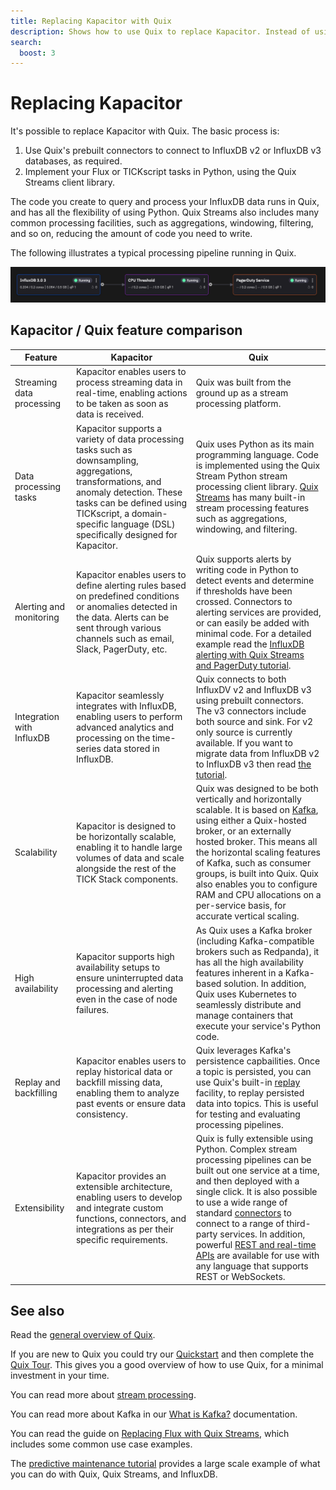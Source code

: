 ```yaml
---
title: Replacing Kapacitor with Quix
description: Shows how to use Quix to replace Kapacitor. Instead of using Kapacitor to run Flux or TICKscript tasks, use Quix Streams, and Python to implement your processing pipeline, and run them it Quix.
search:
  boost: 3
---
```


# Replacing Kapacitor

It's possible to replace Kapacitor with Quix. The basic process is:

1. Use Quix's prebuilt connectors to connect to InfluxDB v2 or InfluxDB v3 databases, as required.
2. Implement your Flux or TICKscript tasks in Python, using the Quix Streams client library. 

The code you create to query and process your InfluxDB data runs in Quix, and has all the flexibility of using Python. Quix Streams also includes many common processing facilities, such as aggregations, windowing, filtering, and so on, reducing the amount of code you need to write.

The following illustrates a typical processing pipeline running in Quix.

![Processing pipeline](../../../tutorials/influxdb-alerting/images/alerting-pipeline.png)

## Kapacitor / Quix feature comparison

| Feature | Kapacitor | Quix |
|----|----|----|
| Streaming data processing | Kapacitor enables users to process streaming data in real-time, enabling actions to be taken as soon as data is received. | Quix was built from the ground up as a stream processing platform. |
| Data processing tasks | Kapacitor supports a variety of data processing tasks such as downsampling, aggregations, transformations, and anomaly detection. These tasks can be defined using TICKscript, a domain-specific language (DSL) specifically designed for Kapacitor. | Quix uses Python as its main programming language. Code is implemented using the Quix Stream Python stream processing client library. [Quix Streams](https://quix.io/docs/quix-streams/introduction.html) has many built-in stream processing features such as aggregations, windowing, and filtering. |
| Alerting and monitoring | Kapacitor enables users to define alerting rules based on predefined conditions or anomalies detected in the data. Alerts can be sent through various channels such as email, Slack, PagerDuty, etc. | Quix supports alerts by writing code in Python to detect events and determine if thresholds have been crossed. Connectors to alerting services are provided, or can easily be added with minimal code. For a detailed example read the [InfluxDB alerting with Quix Streams and PagerDuty tutorial](../../../tutorials/influxdb-alerting/overview.md). |
| Integration with InfluxDB | Kapacitor seamlessly integrates with InfluxDB, enabling users to perform advanced analytics and processing on the time-series data stored in InfluxDB. | Quix connects to both InfluxDV v2 and InfluxDB v3 using prebuilt connectors. The v3 connectors include both source and sink. For v2 only source is currently available. If you want to migrate data from InfluxDB v2 to InfluxDB v3 then read [the tutorial](../../../tutorials/influxdb-migration/overview.md). |
| Scalability | Kapacitor is designed to be horizontally scalable, enabling it to handle large volumes of data and scale alongside the rest of the TICK Stack components. | Quix was designed to be both vertically and horizontally scalable. It is based on [Kafka](../../../get-started/what-is-kafka.md), using either a Quix-hosted broker, or an externally hosted broker. This means all the horizontal scaling features of Kafka, such as consumer groups, is built into Quix. Quix also enables you to configure RAM and CPU allocations on a per-service basis, for accurate vertical scaling. |
| High availability | Kapacitor supports high availability setups to ensure uninterrupted data processing and alerting even in the case of node failures. | As Quix uses a Kafka broker (including Kafka-compatible brokers such as Redpanda), it has all the high availability features inherent in a Kafka-based solution. In addition, Quix uses Kubernetes to seamlessly distribute and manage containers that execute your service's Python code. |
| Replay and backfilling | Kapacitor enables users to replay historical data or backfill missing data, enabling them to analyze past events or ensure data consistency. | Quix leverages Kafka's persistence capbailities. Once a topic is persisted, you can use Quix's built-in [replay](../../../manage/replay.md) facility, to replay persisted data into topics. This is useful for testing and evaluating processing pipelines. |
| Extensibility | Kapacitor provides an extensible architecture, enabling users to develop and integrate custom functions, connectors, and integrations as per their specific requirements. | Quix is fully extensible using Python. Complex stream processing pipelines can be built out one service at a time, and then deployed with a single click. It is also possible to use a wide range of standard [connectors](../../../connectors/index.md) to connect to a range of third-party services. In addition, powerful [REST and real-time APIs](../../../develop/apis-overview.md) are available for use with any language that supports REST or WebSockets. |

## See also

Read the [general overview of Quix](../../../get-started/what-is-quix.md).

If you are new to Quix you could try our [Quickstart](../../../get-started/quickstart.md) and then complete the [Quix Tour](../../../get-started/quixtour/overview.md). This gives you a good overview of how to use Quix, for a minimal investment in your time.

You can read more about [stream processing](../../../get-started/why-stream-processing.md).

You can read more about Kafka in our [What is Kafka?](../../../get-started/what-is-kafka.md) documentation.

You can read the guide on [Replacing Flux with Quix Streams](./replacing-flux.md), which includes some common use case examples.

The [predictive maintenance tutorial](../../../tutorials/predictive-maintenance/overview.md) provides a large scale example of what you can do with Quix, Quix Streams, and InfluxDB.
